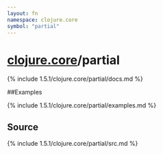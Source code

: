 ```yaml
---
layout: fn
namespace: clojure.core
symbol: "partial"
---
```


# [clojure.core](../)/partial

{% include 1.5.1/clojure.core/partial/docs.md %}

##Examples

{% include 1.5.1/clojure.core/partial/examples.md %}
## Source
{% include 1.5.1/clojure.core/partial/src.md %}

